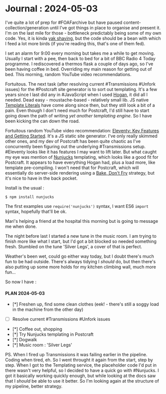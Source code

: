 # Journal : 2024-05-03

I've quite a lot of prep for #FOAFarchive but have paused content-collection/generation until I've got things in place to organise and present it. I'm on the last mile for those - bottleneck predictably being some of my own code. Yes, it is kinda [yak shaving](https://en.wiktionary.org/wiki/yak_shaving), but the code should be a bean with which I feed a lot more birds (if you're reading this, that's one of them fed).

I set an alarm for 9:00 every morning but takes me a while to get moving. Usually I start with a pee, then back to bed for a bit of BBC Radio 4 Today programme. I rediscovered a thermos flask a couple of days ago, so I've been having coffee in bed. Overriding my main reason for getting out of bed. This morning, random YouTube video recommendations.

Fortuitous. The next task (after resolving current #Transmissions #Unfork issues) for the #Postcraft site generator is to sort out templating. It's a few years since I last did any in #JavaScript when I used [Hogan](https://github.com/twitter/hogan.js), it did all I needed. Dead easy - moustache-based - relatively small lib. JS native [Template Literals](https://developer.mozilla.org/en-US/docs/Web/JavaScript/Reference/Template_literals) have come along since then, but they still look a bit of a pain. Even though I don't need much for Postcraft, I'd still have to start going down the path of writing _yet another templating engine_. So I have been kicking the can down the road.

Fortuitous random YouTube video recommendation: [Eleventy: Key Features and Getting Started](https://www.youtube.com/watch?v=p81J7G1qFAM). It's a JS static site generator. I've only really skimmed other ones, and my dev of Postcraft has been quite chaotic as I've concurrently been figuring out the underlying #Transmissions setup. #Eleventy looks like it has features I may want to lift later. But what caught my eye was mention of [Nunjucks](https://mozilla.github.io/nunjucks/) templating, which looks like a good fit for Postcraft. It appears to have everything Hogan had, plus a load more, like template pre-compiling. I won't need that for Postcraft, which will essentially do server-side rendering using a [Bake, Don't Fry](http://www.aaronsw.com/weblog/000404) strategy, but it's nice to have in the back pocket.

Install is the usual :

```
$ npm install nunjucks
```

The first examples use `require('nunjucks')` syntax, I want ES6 `import` syntax, hopefully that'll be ok.

Mari's helping a friend at the hospital this morning but is going to message me when done.

The night before last I started a new tune in the music room. I am trying to finish more like what I start, but I'd got a bit blocked so needed something fresh. Stumbled on the tune 'Silver Legs', a cover of that is perfect.

Weather's been wet, could go either way today, but I doubt there's much fun to be had outside. There's always tidying I _should_ do, but then there's also putting up some more holds for my kitchen climbing wall, much more fun...

So now I have :

#### PLAN 2024-05-03

- [*] Freshen up, find some clean clothes (eek! - there's still a soggy load in the machine from the other day)
- [ ] Resolve current #Transmissions #Unfork issues
- [*] Coffee out, shopping
- [*] Try Nunjucks templating in Postcraft
- [*] Dogwalk
- [*] Music room : 'Silver Legs'

PS. When I fired up Transmissions it was failing earlier in the pipeline. Coding when tired, eh. So I went throught it again from the start, step by step. When I got to the Templating service, the placeholder code I'd put in there wasn't very helpful, so I decided to have a quick go with #Nunjucks. I got it basically working quickly enough, but while looking at the docs saw that I _should_ be able to use it better. So I'm looking again at the structure of my pipeline, better strategy.

